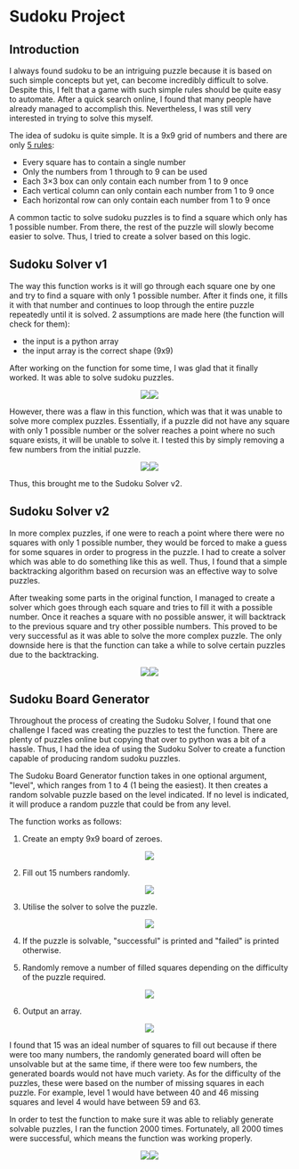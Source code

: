 # Sudoku Project

## Introduction

I always found sudoku to be an intriguing puzzle because it is based on such simple concepts but yet, can become incredibly difficult to solve. Despite this, I felt that a game with such simple rules should be quite easy to automate. After a quick search online, I found that many people have already managed to accomplish this. Nevertheless, I was still very interested in trying to solve this myself. 

The idea of sudoku is quite simple. It is a 9x9 grid of numbers and there are only [5 rules](https://masteringsudoku.com/sudoku-rules-beginners/):

- Every square has to contain a single number
- Only the numbers from 1 through to 9 can be used
- Each 3×3 box can only contain each number from 1 to 9 once
- Each vertical column can only contain each number from 1 to 9 once
- Each horizontal row can only contain each number from 1 to 9 once

A common tactic to solve sudoku puzzles is to find a square which only has 1 possible number. From there, the rest of the puzzle will slowly become easier to solve. Thus, I tried to create a solver based on this logic.

## Sudoku Solver v1

The way this function works is it will go through each square one by one and try to find a square with only 1 possible number. After it finds one, it fills it with that number and continues to loop through the entire puzzle repeatedly until it is solved. 2 assumptions are made here (the function will check for them):

- the input is a python array
- the input array is the correct shape (9x9)

After working on the function for some time, I was glad that it finally worked. It was able to solve sudoku puzzles.

<p align="center">
<img src="Images/Easy%20Puzzle%20(unsolved).PNG"><img src="Images/Easy%20Puzzle%20(solved).PNG">
</p>

However, there was a flaw in this function, which was that it was unable to solve more complex puzzles. Essentially, if a puzzle did not have any square with only 1 possible number or the solver reaches a point where no such square exists, it will be unable to solve it. I tested this by simply removing a few numbers from the initial puzzle.

<p align="center">
<img src="Images/Hard%20Puzzle%20(unsovled).PNG"><img src="Images/Hard%20Puzzle%20(failed).PNG">
</p>

Thus, this brought me to the Sudoku Solver v2.

## Sudoku Solver v2

In more complex puzzles, if one were to reach a point where there were no squares with only 1 possible number, they would be forced to make a guess for some squares in order to progress in the puzzle. I had to create a solver which was able to do something like this as well. Thus, I found that a simple backtracking algorithm based on recursion was an effective way to solve puzzles.

After tweaking some parts in the original function, I managed to create a solver which goes through each square and tries to fill it with a possible number. Once it reaches a square with no possible answer, it will backtrack to the previous square and try other possible numbers. This proved to be very successful as it was able to solve the more complex puzzle. The only downside here is that the function can take a while to solve certain puzzles due to the backtracking.

<p align="center">
<img src="Images/Easy%20Puzzle%20(solved).PNG"><img src="Images/Hard%20Puzzle%20(solved).PNG">
</p>


## Sudoku Board Generator

Throughout the process of creating the Sudoku Solver, I found that one challenge I faced was creating the puzzles to test the function. There are plenty of puzzles online but copying that over to python was a bit of a hassle. Thus, I had the idea of using the Sudoku Solver to create a function capable of producing random sudoku puzzles.

The Sudoku Board Generator function takes in one optional argument, "level", which ranges from 1 to 4 (1 being the easiest). It then creates a random solvable puzzle based on the level indicated. If no level is indicated, it will produce a random puzzle that could be from any level.

The function works as follows:

1. Create an empty 9x9 board of zeroes.

<p align="center">
<img src="Images/Step%201%20(Board%20Generator).PNG">
</p>

2. Fill out 15 numbers randomly.

<p align="center">
<img src="Images/Step%202%20(Board%20Generator).PNG">
</p>

3. Utilise the solver to solve the puzzle.

<p align="center">
<img src="Images/Step%203%20(Board%20Generator).PNG">
</p>

4. If the puzzle is solvable, "successful" is printed and "failed" is printed otherwise.

5. Randomly remove a number of filled squares depending on the difficulty of the puzzle required.

<p align="center">
<img src="Images/Step%205%20(Board%20Generator).PNG">
</p>

6. Output an array.

<p align="center">
<img src="Images/Final%20Output.PNG">
</p>


I found that 15 was an ideal number of squares to fill out because if there were too many numbers, the randomly generated board will often be unsolvable but at the same time, if there were too few numbers, the generated boards would not have much variety. As for the difficulty of the puzzles, these were based on the number of missing squares in each puzzle. For example, level 1 would have between 40 and 46 missing squares and level 4 would have between 59 and 63.

In order to test the function to make sure it was able to reliably generate solvable puzzles, I ran the function 2000 times. Fortunately, all 2000 times were successful, which means the function was working properly.

<p align="center">
<img src="Images/Level%201%20Puzzle.PNG"><img src="Images/Level%204%20Puzzle.PNG">
</p>

